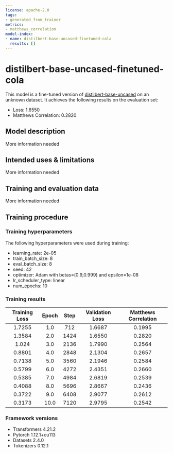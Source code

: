 ```yaml
---
license: apache-2.0
tags:
- generated_from_trainer
metrics:
- matthews_correlation
model-index:
- name: distilbert-base-uncased-finetuned-cola
  results: []
---
```


<!-- This model card has been generated automatically according to the information the Trainer had access to. You
should probably proofread and complete it, then remove this comment. -->

# distilbert-base-uncased-finetuned-cola

This model is a fine-tuned version of [distilbert-base-uncased](https://huggingface.co/distilbert-base-uncased) on an unknown dataset.
It achieves the following results on the evaluation set:
- Loss: 1.6550
- Matthews Correlation: 0.2820

## Model description

More information needed

## Intended uses & limitations

More information needed

## Training and evaluation data

More information needed

## Training procedure

### Training hyperparameters

The following hyperparameters were used during training:
- learning_rate: 2e-05
- train_batch_size: 8
- eval_batch_size: 8
- seed: 42
- optimizer: Adam with betas=(0.9,0.999) and epsilon=1e-08
- lr_scheduler_type: linear
- num_epochs: 10

### Training results

| Training Loss | Epoch | Step | Validation Loss | Matthews Correlation |
|:-------------:|:-----:|:----:|:---------------:|:--------------------:|
| 1.7255        | 1.0   | 712  | 1.6687          | 0.1995               |
| 1.3584        | 2.0   | 1424 | 1.6550          | 0.2820               |
| 1.024         | 3.0   | 2136 | 1.7990          | 0.2564               |
| 0.8801        | 4.0   | 2848 | 2.1304          | 0.2657               |
| 0.7138        | 5.0   | 3560 | 2.1946          | 0.2584               |
| 0.5799        | 6.0   | 4272 | 2.4351          | 0.2660               |
| 0.5385        | 7.0   | 4984 | 2.6819          | 0.2539               |
| 0.4088        | 8.0   | 5696 | 2.8667          | 0.2436               |
| 0.3722        | 9.0   | 6408 | 2.9077          | 0.2612               |
| 0.3173        | 10.0  | 7120 | 2.9795          | 0.2542               |


### Framework versions

- Transformers 4.21.2
- Pytorch 1.12.1+cu113
- Datasets 2.4.0
- Tokenizers 0.12.1
